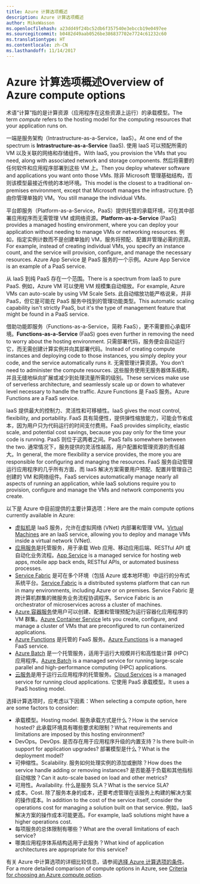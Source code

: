 ```yaml
---
title: Azure 计算选项概述
description: Azure 计算选项概述
author: MikeWasson
ms.openlocfilehash: a23dd49f24bc52db6f357540e3ebccb19e0497ee
ms.sourcegitcommit: b0482d49aab0526be386837702e7724c61232c60
ms.translationtype: HT
ms.contentlocale: zh-CN
ms.lasthandoff: 11/14/2017
---
```

# <a name="overview-of-azure-compute-options"></a><span data-ttu-id="14525-103">Azure 计算选项概述</span><span class="sxs-lookup"><span data-stu-id="14525-103">Overview of Azure compute options</span></span>

<span data-ttu-id="14525-104">术语“计算”指的是计算资源（应用程序在这些资源上运行）的承载模型。</span><span class="sxs-lookup"><span data-stu-id="14525-104">The term *compute* refers to the hosting model for the computing resources that your application runs on.</span></span> 

<span data-ttu-id="14525-105">一端是服务架构（Intrastructure-as-a-Service，IaaS）。</span><span class="sxs-lookup"><span data-stu-id="14525-105">At one end of the spectrum is **Intrastructure-as-a-Service** (IaaS).</span></span> <span data-ttu-id="14525-106">使用 IaaS 可以预配所需的 VM 以及关联的网络和存储组件。</span><span class="sxs-lookup"><span data-stu-id="14525-106">With IaaS, you provision the VMs that you need, along with associated network and storage components.</span></span> <span data-ttu-id="14525-107">然后将需要的任何软件和应用程序部署到这些 VM 上。</span><span class="sxs-lookup"><span data-stu-id="14525-107">Then you deploy whatever software and applications you want onto those VMs.</span></span> <span data-ttu-id="14525-108">除非 Microsoft 管理基础结构，否则该模型最接近传统的本地环境。</span><span class="sxs-lookup"><span data-stu-id="14525-108">This model is the closest to a traditional on-premises environment, except that Microsoft manages the infrastructure.</span></span> <span data-ttu-id="14525-109">仍由你管理单独的 VM。</span><span class="sxs-lookup"><span data-stu-id="14525-109">You still manage the individual VMs.</span></span>  

<span data-ttu-id="14525-110">平台即服务（Platform-as-a-Service，PaaS）提供托管的承载环境，可在其中部署应用程序而无需管理 VM 或网络资源。</span><span class="sxs-lookup"><span data-stu-id="14525-110">**Platform-as-a-Service** (PaaS) provides a managed hosting environment, where you can deploy your application without needing to manage VMs or networking resources.</span></span> <span data-ttu-id="14525-111">例如，指定实例计数而不是创建单独的 VM，服务将预配、配置并管理必需的资源。</span><span class="sxs-lookup"><span data-stu-id="14525-111">For example, instead of creating individual VMs, you specify an instance count, and the service will provision, configure, and manage the necessary resources.</span></span> <span data-ttu-id="14525-112">Azure App Service 是 PaaS 服务的一个示例。</span><span class="sxs-lookup"><span data-stu-id="14525-112">Azure App Service is an example of a PaaS service.</span></span>

<span data-ttu-id="14525-113">从 IaaS 到纯 PaaS 存在一个范围。</span><span class="sxs-lookup"><span data-stu-id="14525-113">There is a spectrum from IaaS to pure PaaS.</span></span> <span data-ttu-id="14525-114">例如，Azure VM 可以使用 VM 规模集自动缩放。</span><span class="sxs-lookup"><span data-stu-id="14525-114">For example, Azure VMs can auto-scale by using VM Scale Sets.</span></span> <span data-ttu-id="14525-115">此自动缩放功能严格说来，并非 PaaS，但它是可能在 PaaS 服务中找到的管理功能类型。</span><span class="sxs-lookup"><span data-stu-id="14525-115">This automatic scaling capability isn't strictly PaaS, but it's the type of management feature that might be found in a PaaS service.</span></span>

<span data-ttu-id="14525-116">借助功能即服务（Functions-as-a-Service，简称 FaaS），更不需要担心承载环境。</span><span class="sxs-lookup"><span data-stu-id="14525-116">**Functions-as-a-Service** (FaaS) goes even further in removing the need to worry about the hosting environment.</span></span> <span data-ttu-id="14525-117">只需部署代码，服务便会自动运行它，而无需创建计算实例并向其部署代码。</span><span class="sxs-lookup"><span data-stu-id="14525-117">Instead of creating compute instances and deploying code to those instances, you simply deploy your code, and the service automatically runs it.</span></span> <span data-ttu-id="14525-118">无需管理计算资源。</span><span class="sxs-lookup"><span data-stu-id="14525-118">You don’t need to administer the compute resources.</span></span> <span data-ttu-id="14525-119">这些服务使用无服务器体系结构，并且无缝地纵向扩展或减少到处理流量所需的级别。</span><span class="sxs-lookup"><span data-stu-id="14525-119">These services make use of serverless architecture, and seamlessly scale up or down to whatever level necessary to handle the traffic.</span></span> <span data-ttu-id="14525-120">Azure Functions 是 FaaS 服务。</span><span class="sxs-lookup"><span data-stu-id="14525-120">Azure Functions are a FaaS service.</span></span>

<span data-ttu-id="14525-121">IaaS 提供最大的控制力、灵活性和可移植性。</span><span class="sxs-lookup"><span data-stu-id="14525-121">IaaS gives the most control, flexibility, and portability.</span></span> <span data-ttu-id="14525-122">FaaS 具有简便性，提供弹性缩放能力，可能会节省成本，因为用户只为代码运行的时间支付费用。</span><span class="sxs-lookup"><span data-stu-id="14525-122">FaaS provides simplicity, elastic scale, and potential cost savings, because you pay only for the time your code is running.</span></span> <span data-ttu-id="14525-123">PaaS 则位于这两者之间。</span><span class="sxs-lookup"><span data-stu-id="14525-123">PaaS falls somewhere between the two.</span></span> <span data-ttu-id="14525-124">通常情况下，服务提供的灵活性越高，用户配置和管理资源的责任越大。</span><span class="sxs-lookup"><span data-stu-id="14525-124">In general, the more flexibility a service provides, the more you are responsible for configuring and managing the resources.</span></span> <span data-ttu-id="14525-125">FaaS 服务自动管理运行应用程序的几乎所有方面，而 IaaS 解决方案需要用户预配、配置并管理自己创建的 VM 和网络组件。</span><span class="sxs-lookup"><span data-stu-id="14525-125">FaaS services automatically manage nearly all aspects of running an application, while IaaS solutions require you to provision, configure and manage the VMs and network components you create.</span></span>

<span data-ttu-id="14525-126">以下是 Azure 中目前提供的主要计算选项：</span><span class="sxs-lookup"><span data-stu-id="14525-126">Here are the main compute options currently available in Azure:</span></span>

- <span data-ttu-id="14525-127">[虚拟机](/azure/virtual-machines/)是 IaaS 服务，允许在虚拟网络 (VNet) 内部署和管理 VM。</span><span class="sxs-lookup"><span data-stu-id="14525-127">[Virtual Machines](/azure/virtual-machines/) are an IaaS service, allowing you to deploy and manage VMs inside a virtual network (VNet).</span></span>
- <span data-ttu-id="14525-128">[应用服务](/azure/app-service/app-service-value-prop-what-is)是托管服务，用于承载 Web 应用、移动应用后端、RESTful API 或自动化业务流程。</span><span class="sxs-lookup"><span data-stu-id="14525-128">[App Service](/azure/app-service/app-service-value-prop-what-is) is a managed service for hosting web apps, mobile app back ends, RESTful APIs, or automated business processes.</span></span>
- <span data-ttu-id="14525-129">[Service Fabric](/azure/service-fabric/service-fabric-overview) 是可在多个环境（包括 Azure 或本地环境）中运行的分布式系统平台。</span><span class="sxs-lookup"><span data-stu-id="14525-129">[Service Fabric](/azure/service-fabric/service-fabric-overview) is a distributed systems platform that can run in many environments, including Azure or on premises.</span></span> <span data-ttu-id="14525-130">Service Fabric 是跨计算机群集的微服务业务流程协调程序。</span><span class="sxs-lookup"><span data-stu-id="14525-130">Service Fabric is an orchestrator of microservices across a cluster of machines.</span></span> 
- <span data-ttu-id="14525-131">[Azure 容器服务](/azure/container-service/container-service-intro)使用户可以创建、配置和管理预配为运行容器化应用程序的 VM 群集。</span><span class="sxs-lookup"><span data-stu-id="14525-131">[Azure Container Service](/azure/container-service/container-service-intro) lets you create, configure, and manage a cluster of VMs that are preconfigured to run containerized applications.</span></span>
- <span data-ttu-id="14525-132">[Azure Functions](/azure/azure-functions/functions-overview) 是托管的 FaaS 服务。</span><span class="sxs-lookup"><span data-stu-id="14525-132">[Azure Functions](/azure/azure-functions/functions-overview) is a managed FaaS service.</span></span>
- <span data-ttu-id="14525-133">[Azure Batch](/azure/batch/batch-technical-overview) 是一个托管服务，适用于运行大规模并行和高性能计算 (HPC) 应用程序。</span><span class="sxs-lookup"><span data-stu-id="14525-133">[Azure Batch](/azure/batch/batch-technical-overview) is a managed service for running large-scale parallel and high-performance computing (HPC) applications.</span></span>
- <span data-ttu-id="14525-134">[云服务](/azure/cloud-services/cloud-services-choose-me)是用于运行云应用程序的托管服务。</span><span class="sxs-lookup"><span data-stu-id="14525-134">[Cloud Services](/azure/cloud-services/cloud-services-choose-me) is a managed service for running cloud applications.</span></span> <span data-ttu-id="14525-135">它使用 PaaS 承载模型。</span><span class="sxs-lookup"><span data-stu-id="14525-135">It uses a PaaS hosting model.</span></span> 

<span data-ttu-id="14525-136">选择计算选项时，应考虑以下因素：</span><span class="sxs-lookup"><span data-stu-id="14525-136">When selecting a compute option, here are some factors to consider:</span></span>

- <span data-ttu-id="14525-137">承载模型。</span><span class="sxs-lookup"><span data-stu-id="14525-137">Hosting model.</span></span> <span data-ttu-id="14525-138">服务承载方式是什么？</span><span class="sxs-lookup"><span data-stu-id="14525-138">How is the service hosted?</span></span> <span data-ttu-id="14525-139">此承载环境具有哪些要求和限制？</span><span class="sxs-lookup"><span data-stu-id="14525-139">What requirements and limitations are imposed by this hosting environment?</span></span> 
- <span data-ttu-id="14525-140">DevOps。</span><span class="sxs-lookup"><span data-stu-id="14525-140">DevOps.</span></span> <span data-ttu-id="14525-141">是否存在用于应用程序升级的内置支持？</span><span class="sxs-lookup"><span data-stu-id="14525-141">Is there built-in support for application upgrades?</span></span> <span data-ttu-id="14525-142">部署模型是什么？</span><span class="sxs-lookup"><span data-stu-id="14525-142">What is the deployment model?</span></span>
- <span data-ttu-id="14525-143">可伸缩性。</span><span class="sxs-lookup"><span data-stu-id="14525-143">Scalability.</span></span> <span data-ttu-id="14525-144">服务如何处理实例的添加或删除？</span><span class="sxs-lookup"><span data-stu-id="14525-144">How does the service handle adding or removing instances?</span></span> <span data-ttu-id="14525-145">是否能基于负载和其他指标自动缩放？</span><span class="sxs-lookup"><span data-stu-id="14525-145">Can it auto-scale based on load and other metrics?</span></span> 
- <span data-ttu-id="14525-146">可用性。</span><span class="sxs-lookup"><span data-stu-id="14525-146">Availability.</span></span> <span data-ttu-id="14525-147">什么是服务 SLA？</span><span class="sxs-lookup"><span data-stu-id="14525-147">What is the service SLA?</span></span> 
- <span data-ttu-id="14525-148">成本。</span><span class="sxs-lookup"><span data-stu-id="14525-148">Cost.</span></span> <span data-ttu-id="14525-149">除了服务本身的成本，还要考虑管理在该服务上构建的解决方案的操作成本。</span><span class="sxs-lookup"><span data-stu-id="14525-149">In addition to the cost of the service itself, consider the operations cost for managing a solution built on that service.</span></span> <span data-ttu-id="14525-150">例如，IaaS 解决方案的操作成本可能更高。</span><span class="sxs-lookup"><span data-stu-id="14525-150">For example, IaaS solutions might have a higher operations cost.</span></span>
- <span data-ttu-id="14525-151">每项服务的总体限制有哪些？</span><span class="sxs-lookup"><span data-stu-id="14525-151">What are the overall limitations of each service?</span></span> 
- <span data-ttu-id="14525-152">哪类应用程序体系结构适用于此服务？</span><span class="sxs-lookup"><span data-stu-id="14525-152">What kind of application architectures are appropriate for this service?</span></span> 

<span data-ttu-id="14525-153">有关 Azure 中计算选项的详细比较信息，请参阅[选择 Azure 计算选项的条件](./compute-comparison.md)。</span><span class="sxs-lookup"><span data-stu-id="14525-153">For a more detailed comparison of compute options in Azure, see [Criteria for choosing an Azure compute option](./compute-comparison.md).</span></span>